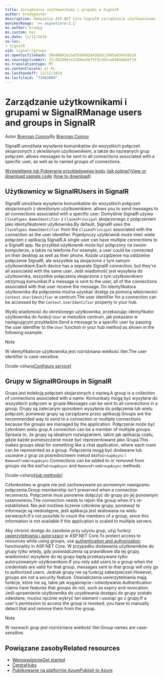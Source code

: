 ```yaml
---
title: Zarządzanie użytkownikami i grupami w SignalR
author: bradygaster
description: Omówienie ASP.NET Core SignalR zarządzanie użytkownikami i grupami.
monikerRange: '>= aspnetcore-2.1'
ms.author: bradyg
ms.custom: mvc
ms.date: 11/12/2019
no-loc:
- SignalR
uid: signalr/groups
ms.openlocfilehash: 59e90042ecbaf936602643bbdc3965e036426b26
ms.sourcegitcommit: 3fc3020961e1289ee5bf5f3c365ce8304d8ebf19
ms.translationtype: MT
ms.contentlocale: pl-PL
ms.lasthandoff: 11/12/2019
ms.locfileid: "73963809"
---
```

# <a name="manage-users-and-groups-in-opno-locsignalr"></a><span data-ttu-id="82903-103">Zarządzanie użytkownikami i grupami w SignalR</span><span class="sxs-lookup"><span data-stu-id="82903-103">Manage users and groups in SignalR</span></span>

<span data-ttu-id="82903-104">Autor [Brennan Conroy](https://github.com/BrennanConroy)</span><span class="sxs-lookup"><span data-stu-id="82903-104">By [Brennan Conroy](https://github.com/BrennanConroy)</span></span>

SignalR<span data-ttu-id="82903-105"> umożliwia wysyłanie komunikatów do wszystkich połączeń skojarzonych z określonym użytkownikiem, a także do nazwanych grup połączeń.</span><span class="sxs-lookup"><span data-stu-id="82903-105"> allows messages to be sent to all connections associated with a specific user, as well as to named groups of connections.</span></span>

<span data-ttu-id="82903-106">[Wyświetlanie lub Pobieranie przykładowego kodu](https://github.com/aspnet/AspNetCore.Docs/tree/master/aspnetcore/signalr/groups/sample/) [(jak pobrać)](xref:index#how-to-download-a-sample)</span><span class="sxs-lookup"><span data-stu-id="82903-106">[View or download sample code](https://github.com/aspnet/AspNetCore.Docs/tree/master/aspnetcore/signalr/groups/sample/) [(how to download)](xref:index#how-to-download-a-sample)</span></span>

## <a name="users-in-opno-locsignalr"></a><span data-ttu-id="82903-107">Użytkownicy w SignalR</span><span class="sxs-lookup"><span data-stu-id="82903-107">Users in SignalR</span></span>

SignalR<span data-ttu-id="82903-108"> umożliwia wysyłanie komunikatów do wszystkich połączeń skojarzonych z określonym użytkownikiem.</span><span class="sxs-lookup"><span data-stu-id="82903-108"> allows you to send messages to all connections associated with a specific user.</span></span> <span data-ttu-id="82903-109">Domyślnie SignalR używa `ClaimTypes.NameIdentifier` z `ClaimsPrincipal` skojarzonego z połączeniem jako identyfikatorem użytkownika.</span><span class="sxs-lookup"><span data-stu-id="82903-109">By default, SignalR uses the `ClaimTypes.NameIdentifier` from the `ClaimsPrincipal` associated with the connection as the user identifier.</span></span> <span data-ttu-id="82903-110">Pojedynczy użytkownik może mieć wiele połączeń z aplikacją SignalR.</span><span class="sxs-lookup"><span data-stu-id="82903-110">A single user can have multiple connections to a SignalR app.</span></span> <span data-ttu-id="82903-111">Na przykład użytkownik może być połączony na swoim komputerze, a także na telefonie.</span><span class="sxs-lookup"><span data-stu-id="82903-111">For example, a user could be connected on their desktop as well as their phone.</span></span> <span data-ttu-id="82903-112">Każde urządzenie ma oddzielne połączenie SignalR, ale wszystkie są skojarzone z tym samym użytkownikiem.</span><span class="sxs-lookup"><span data-stu-id="82903-112">Each device has a separate SignalR connection, but they're all associated with the same user.</span></span> <span data-ttu-id="82903-113">Jeśli wiadomość jest wysyłana do użytkownika, wszystkie połączenia skojarzone z tym użytkownikiem otrzymują komunikat.</span><span class="sxs-lookup"><span data-stu-id="82903-113">If a message is sent to the user, all of the connections associated with that user receive the message.</span></span> <span data-ttu-id="82903-114">Do identyfikatora użytkownika dla połączenia można uzyskać dostęp za pomocą właściwości `Context.UserIdentifier` w centrum.</span><span class="sxs-lookup"><span data-stu-id="82903-114">The user identifier for a connection can be accessed by the `Context.UserIdentifier` property in your hub.</span></span>

<span data-ttu-id="82903-115">Wyślij wiadomość do określonego użytkownika, przekazując identyfikator użytkownika do funkcji `User` w metodzie centrum, jak pokazano w następującym przykładzie:</span><span class="sxs-lookup"><span data-stu-id="82903-115">Send a message to a specific user by passing the user identifier to the `User` function in your hub method as shown in the following example:</span></span>

> [!NOTE]
> <span data-ttu-id="82903-116">W identyfikatorze użytkownika jest rozróżniana wielkość liter.</span><span class="sxs-lookup"><span data-stu-id="82903-116">The user identifier is case-sensitive.</span></span>

[!code-csharp[Configure service](groups/sample/hubs/chathub.cs?range=29-32)]

## <a name="groups-in-opno-locsignalr"></a><span data-ttu-id="82903-117">Grupy w SignalR</span><span class="sxs-lookup"><span data-stu-id="82903-117">Groups in SignalR</span></span>

<span data-ttu-id="82903-118">Grupa jest kolekcją połączeń skojarzonych z nazwą.</span><span class="sxs-lookup"><span data-stu-id="82903-118">A group is a collection of connections associated with a name.</span></span> <span data-ttu-id="82903-119">Komunikaty mogą być wysyłane do wszystkich połączeń w grupie.</span><span class="sxs-lookup"><span data-stu-id="82903-119">Messages can be sent to all connections in a group.</span></span> <span data-ttu-id="82903-120">Grupy są zalecanym sposobem wysyłania do połączenia lub wielu połączeń, ponieważ grupy są zarządzane przez aplikację.</span><span class="sxs-lookup"><span data-stu-id="82903-120">Groups are the recommended way to send to a connection or multiple connections because the groups are managed by the application.</span></span> <span data-ttu-id="82903-121">Połączenie może być członkiem wielu grup.</span><span class="sxs-lookup"><span data-stu-id="82903-121">A connection can be a member of multiple groups.</span></span> <span data-ttu-id="82903-122">Sprawia to, że grupy są idealnym rozwiązaniem, takim jak aplikacja czatu, gdzie każde pomieszczenie może być reprezentowane jako Grupa.</span><span class="sxs-lookup"><span data-stu-id="82903-122">This makes groups ideal for something like a chat application, where each room can be represented as a group.</span></span> <span data-ttu-id="82903-123">Połączenia mogą być dodawane lub usuwane z grup za pośrednictwem metod `AddToGroupAsync` i `RemoveFromGroupAsync`.</span><span class="sxs-lookup"><span data-stu-id="82903-123">Connections can be added to or removed from groups via the `AddToGroupAsync` and `RemoveFromGroupAsync` methods.</span></span>

[!code-csharp[Hub methods](groups/sample/hubs/chathub.cs?range=15-27)]

<span data-ttu-id="82903-124">Członkostwo w grupie nie jest zachowywane po ponownym nawiązaniu połączenia.</span><span class="sxs-lookup"><span data-stu-id="82903-124">Group membership isn't preserved when a connection reconnects.</span></span> <span data-ttu-id="82903-125">Połączenie musi ponownie dołączyć do grupy po jej ponownym ustanowieniu.</span><span class="sxs-lookup"><span data-stu-id="82903-125">The connection needs to rejoin the group when it's re-established.</span></span> <span data-ttu-id="82903-126">Nie jest możliwe liczenie członków grupy, ponieważ te informacje są niedostępne, jeśli aplikacja jest skalowana na wielu serwerach.</span><span class="sxs-lookup"><span data-stu-id="82903-126">It's not possible to count the members of a group, since this information is not available if the application is scaled to multiple servers.</span></span>

<span data-ttu-id="82903-127">Aby chronić dostęp do zasobów przy użyciu grup, użyj funkcji [uwierzytelniania i autoryzacji](xref:signalr/authn-and-authz) w ASP.NET Core.</span><span class="sxs-lookup"><span data-stu-id="82903-127">To protect access to resources while using groups, use [authentication and authorization](xref:signalr/authn-and-authz) functionality in ASP.NET Core.</span></span> <span data-ttu-id="82903-128">W przypadku dodawania użytkowników do grupy tylko wtedy, gdy poświadczenia są prawidłowe dla tej grupy, wiadomości wysyłane do tej grupy będą przekazywane tylko autoryzowanym użytkownikom.</span><span class="sxs-lookup"><span data-stu-id="82903-128">If you only add users to a group when the credentials are valid for that group, messages sent to that group will only go to authorized users.</span></span> <span data-ttu-id="82903-129">Jednak grupy nie są funkcją zabezpieczeń.</span><span class="sxs-lookup"><span data-stu-id="82903-129">However, groups are not a security feature.</span></span> <span data-ttu-id="82903-130">Oświadczenia uwierzytelniania mają funkcje, które nie są, takie jak wygaśnięcie i odwoływanie.</span><span class="sxs-lookup"><span data-stu-id="82903-130">Authentication claims have features that groups do not, such as expiry and revocation.</span></span> <span data-ttu-id="82903-131">Jeśli uprawnienie użytkownika do uzyskiwania dostępu do grupy zostało odwołane, musisz ręcznie wykryć ten element i usunąć go z grupy.</span><span class="sxs-lookup"><span data-stu-id="82903-131">If a user's permission to access the group is revoked, you have to manually detect that and remove them from the group.</span></span>

> [!NOTE]
> <span data-ttu-id="82903-132">W nazwach grup jest rozróżniana wielkość liter.</span><span class="sxs-lookup"><span data-stu-id="82903-132">Group names are case-sensitive.</span></span>

## <a name="related-resources"></a><span data-ttu-id="82903-133">Powiązane zasoby</span><span class="sxs-lookup"><span data-stu-id="82903-133">Related resources</span></span>

* [<span data-ttu-id="82903-134">Wprowadzenie</span><span class="sxs-lookup"><span data-stu-id="82903-134">Get started</span></span>](xref:tutorials/signalr)
* [<span data-ttu-id="82903-135">Centra</span><span class="sxs-lookup"><span data-stu-id="82903-135">Hubs</span></span>](xref:signalr/hubs)
* [<span data-ttu-id="82903-136">Publikowanie na platformie Azure</span><span class="sxs-lookup"><span data-stu-id="82903-136">Publish to Azure</span></span>](xref:signalr/publish-to-azure-web-app)
